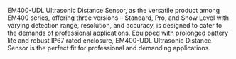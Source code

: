 EM400-UDL Ultrasonic Distance Sensor, as the versatile product among EM400 series, offering three versions – Standard, Pro, and Snow Level with varying detection range, resolution, and accuracy, is designed to cater to the demands of professional applications. Equipped with prolonged battery life and robust IP67 rated enclosure, EM400-UDL Ultrasonic Distance Sensor is the perfect fit for professional and demanding applications.
